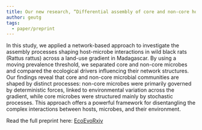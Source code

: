 ```yaml
---
title: Our new research, “Differential assembly of core and non-core host-microbe networkstructures along a land-use change gradient”, is now available on EcoEvoRxiv!
author: geutg
tags: 
  - paper/preprint
---
```


<!--
 - preprint
  - ecological networks
  - Microbiome
  -->

In this study, we applied a network-based approach to investigate the assembly processes shaping host-microbe interactions in wild black rats (Rattus rattus) across a land-use gradient in Madagascar. By using a moving prevalence threshold, we separated core and non-core microbes and compared the ecological drivers influencing their network structures. Our findings reveal that core and non-core microbial communities are shaped by distinct processes: non-core microbes were primarily governed by deterministic forces, linked to environmental variation across the gradient, while core microbes were structured mainly by stochastic processes. This approach offers a powerful framework for disentangling the complex interactions between hosts, microbes, and their environment.

Read the full preprint here: [EcoEvoRxiv](https://ecoevorxiv.org/repository/view/9179/)

